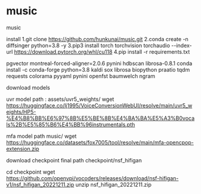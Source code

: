 # music
music


install 
1.git clone https://github.com/hunkunai/music.git
2.conda create -n diffsinger python=3.8 -y
3.pip3 install torch torchvision torchaudio --index-url https://download.pytorch.org/whl/cu118
4.pip install -r requirements.txt

pgvector montreal-forced-aligner=2.0.6 pynini hdbscan librosa-0.8.1
conda install -c conda-forge python=3.8 kaldi sox librosa biopython praatio tqdm requests colorama pyyaml pynini openfst baumwelch ngram


download models

uvr model 
path : assets/uvr5_weights/
wget https://huggingface.co/lj1995/VoiceConversionWebUI/resolve/main/uvr5_weights/HP5-%E4%B8%BB%E6%97%8B%E5%BE%8B%E4%BA%BA%E5%A3%B0vocals%2B%E5%85%B6%E4%BB%96instrumentals.pth

mfa model
path music/
wget https://huggingface.co/datasets/fox7005/tool/resolve/main/mfa-opencpop-extension.zip

download checkpoint 
final path checkpoint/nsf_hifigan

cd checkpoint 
wget https://github.com/openvpi/vocoders/releases/download/nsf-hifigan-v1/nsf_hifigan_20221211.zip
unzip nsf_hifigan_20221211.zip




